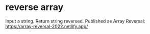 # reverse array
 Input a string. Return string reversed. 
 Published as Array Reversal: 
 https://array-reversal-2022.netlify.app/
